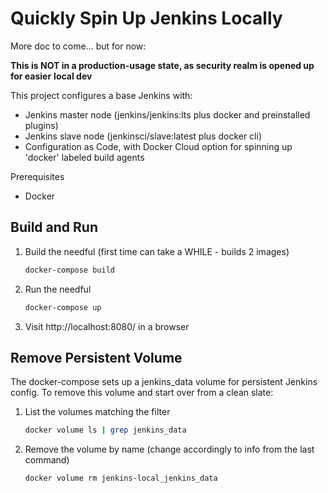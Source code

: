 # Quickly Spin Up Jenkins Locally

More doc to come... but for now:

**This is NOT in a production-usage state, as security realm is opened up for easier**
**local dev**

This project configures a base Jenkins with:
- Jenkins master node (jenkins/jenkins:lts plus docker and preinstalled plugins)
- Jenkins slave node (jenkinsci/slave:latest plus docker cli)
- Configuration as Code, with Docker Cloud option for spinning up 'docker' labeled
    build agents

Prerequisites
- Docker

## Build and Run

1. Build the needful (first time can take a WHILE - builds 2 images)
    ```bash
    docker-compose build
    ```
2. Run the needful
    ```bash
    docker-compose up
    ```
3. Visit http://localhost:8080/ in a browser

## Remove Persistent Volume

The docker-compose sets up a jenkins_data volume for persistent Jenkins config.
To remove this volume and start over from a clean slate:

1. List the volumes matching the filter
    ```bash
    docker volume ls | grep jenkins_data
    ```
2. Remove the volume by name (change accordingly to info from the last command)
    ```bash
    docker volume rm jenkins-local_jenkins_data
    ```